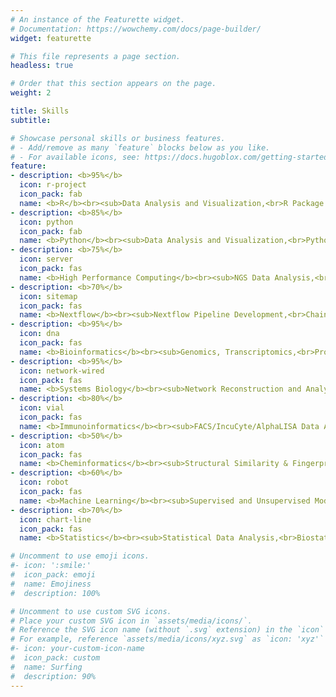 ```yaml
---
# An instance of the Featurette widget.
# Documentation: https://wowchemy.com/docs/page-builder/
widget: featurette

# This file represents a page section.
headless: true

# Order that this section appears on the page.
weight: 2

title: Skills
subtitle:

# Showcase personal skills or business features.
# - Add/remove as many `feature` blocks below as you like.
# - For available icons, see: https://docs.hugoblox.com/getting-started/page-builder/#icons or https://wowchemy.com/docs/page-builder/#icons
feature:
- description: <b>95%</b>
  icon: r-project
  icon_pack: fab
  name: <b>R</b><br><sub>Data Analysis and Visualization,<br>R Package and Shiny App Development</sub>
- description: <b>85%</b>
  icon: python
  icon_pack: fab
  name: <b>Python</b><br><sub>Data Analysis and Visualization,<br>Python Package Development</sub>
- description: <b>75%</b>
  icon: server
  icon_pack: fas
  name: <b>High Performance Computing</b><br><sub>NGS Data Analysis,<br>Bash and Shell Scripting</sub>
- description: <b>70%</b>
  icon: sitemap
  icon_pack: fas
  name: <b>Nextflow</b><br><sub>Nextflow Pipeline Development,<br>Chaining Tasks and Scripting Languages</sub>
- description: <b>95%</b>
  icon: dna
  icon_pack: fas
  name: <b>Bioinformatics</b><br><sub>Genomics, Transcriptomics,<br>Proteomics, Multi-omics</sub>
- description: <b>95%</b>
  icon: network-wired
  icon_pack: fas
  name: <b>Systems Biology</b><br><sub>Network Reconstruction and Analysis,<br>Graph-based Model Development</sub>
- description: <b>80%</b>
  icon: vial
  icon_pack: fas
  name: <b>Immunoinformatics</b><br><sub>FACS/IncuCyte/AlphaLISA Data Analysis,<br>HT Compound Screening Data Analysis</sub>
- description: <b>50%</b>
  icon: atom
  icon_pack: fas
  name: <b>Cheminformatics</b><br><sub>Structural Similarity & Fingerprint Analysis,<br>Drug-Drug and Drug-Target Interaction Analysis</sub>
- description: <b>60%</b>
  icon: robot
  icon_pack: fas
  name: <b>Machine Learning</b><br><sub>Supervised and Unsupervised Models,<br>Classical and Modern Models</sub>
- description: <b>70%</b>
  icon: chart-line
  icon_pack: fas
  name: <b>Statistics</b><br><sub>Statistical Data Analysis,<br>Biostatistical Modeling</sub>

# Uncomment to use emoji icons.
#- icon: ':smile:'
#  icon_pack: emoji
#  name: Emojiness
#  description: 100% 

# Uncomment to use custom SVG icons.
# Place your custom SVG icon in `assets/media/icons/`.
# Reference the SVG icon name (without `.svg` extension) in the `icon` field.
# For example, reference `assets/media/icons/xyz.svg` as `icon: 'xyz'`
#- icon: your-custom-icon-name
#  icon_pack: custom
#  name: Surfing
#  description: 90%
---
```

